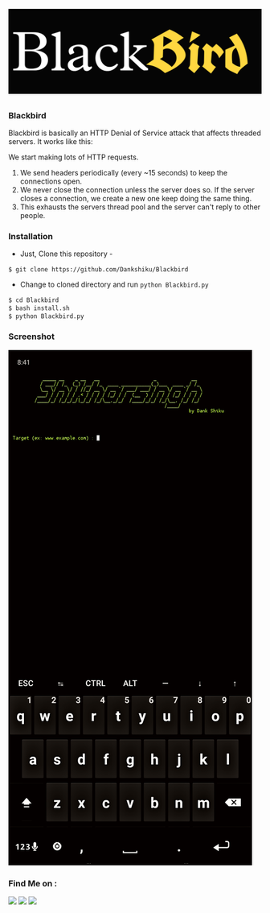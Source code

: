 <p align="center">
  <img src="./images/logo.png">
</p>

##
<h3>Blackbird</h3>
Blackbird is basically an HTTP Denial of Service attack that affects threaded servers. It works like this:

We start making lots of HTTP requests.
1. We send headers periodically (every ~15 seconds) to keep the connections open.
2. We never close the connection unless the server does so. If the server closes a connection, we create a new one keep doing the same thing.
3. This exhausts the servers thread pool and the server can't reply to other people.

### Installation 
- Just, Clone this repository -
```
$ git clone https://github.com/Dankshiku/Blackbird
```

- Change to cloned directory and run `python Blackbird.py` 
```
$ cd Blackbird
$ bash install.sh
$ python Blackbird.py
```
### Screenshot

<p>
  <img src="./Images/1.png">
</p>

### Find Me on :
<p align="left">
  <a href="https://github.com/Dankshiku" target="_blank"><img src="https://img.shields.io/badge/Github-HTR--TECH-green?style=for-the-badge&logo=github"></a>
  <a href="https://www.instagram.com/Dankshiku" target="_blank"><img src="https://img.shields.io/badge/IG-%40tahmid.rayat-red?style=for-the-badge&logo=instagram"></a>
  <a href="https://m.me/Dankshiku" target="_blank"><img src="https://img.shields.io/badge/Chat-Messenger-blue?style=for-the-badge&logo=messenger"></a>
</p>


